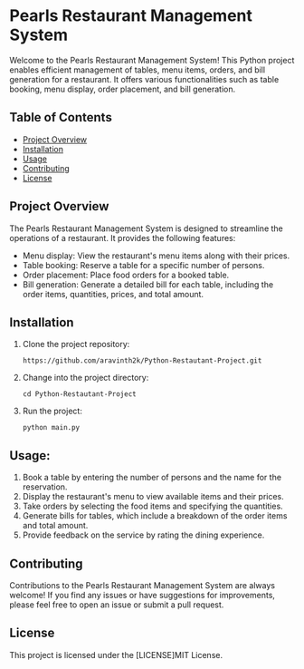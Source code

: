 # Pearls Restaurant Management System

Welcome to the Pearls Restaurant Management System! This Python project enables efficient management of tables, menu items, orders, and bill generation for a restaurant. It offers various functionalities such as table booking, menu display, order placement, and bill generation.

## Table of Contents

- [Project Overview](#project-overview)
- [Installation](#installation)
- [Usage](#usage)
- [Contributing](#contributing)
- [License](#license)

## Project Overview

The Pearls Restaurant Management System is designed to streamline the operations of a restaurant. It provides the following features:

- Menu display: View the restaurant's menu items along with their prices.
- Table booking: Reserve a table for a specific number of persons.
- Order placement: Place food orders for a booked table.
- Bill generation: Generate a detailed bill for each table, including the order items, quantities, prices, and total amount.

## Installation

1. Clone the project repository:

   ```shell
   https://github.com/aravinth2k/Python-Restautant-Project.git
   
2. Change into the project directory:

   ```shell
   cd Python-Restautant-Project

3. Run the project:

   ```shell
   python main.py

## Usage:

1. Book a table by entering the number of persons and the name for the reservation.
2. Display the restaurant's menu to view available items and their prices.
3. Take orders by selecting the food items and specifying the quantities.
4. Generate bills for tables, which include a breakdown of the order items and total amount.
5. Provide feedback on the service by rating the dining experience.

## Contributing

Contributions to the Pearls Restaurant Management System are always welcome! If you find any issues or have suggestions for improvements, please feel free to open an issue or submit a pull request.

## License

This project is licensed under the [LICENSE]MIT License.
